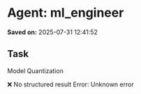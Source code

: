 # Agent: ml_engineer
**Saved on:** 2025-07-31 12:41:52

## Task
Model Quantization

❌ No structured result
Error: Unknown error

